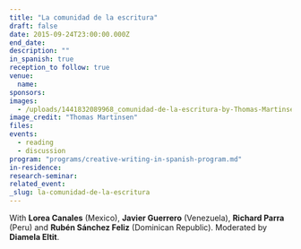 ```yaml
---
title: "La comunidad de la escritura"
draft: false
date: 2015-09-24T23:00:00.000Z
end_date:
description: ""
in_spanish: true
reception_to follow: true
venue:
  name:
sponsors:
images:
  - /uploads/1441832089968_comunidad-de-la-escritura-by-Thomas-Martinsen.jpg
image_credit: "Thomas Martinsen"
files:
events:
  - reading
  - discussion
program: "programs/creative-writing-in-spanish-program.md"
in-residence:
research-seminar:
related_event:
_slug: la-comunidad-de-la-escritura
---
```


With **Lorea Canales** (Mexico), **Javier Guerrero** (Venezuela), **Richard Parra** (Peru) and **Rubén Sánchez Feliz** (Dominican Republic). Moderated by **Diamela Eltit**.


